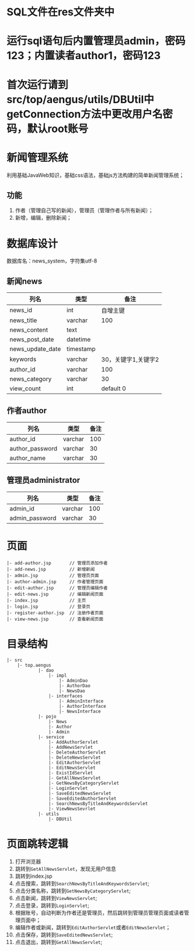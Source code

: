 # SQL文件在res文件夹中
# 运行sql语句后内置管理员admin，密码123；内置读者author1，密码123
# 首次运行请到src/top/aengus/utils/DBUtil中getConnection方法中更改用户名密码，默认root账号

# 新闻管理系统

利用基础JavaWeb知识，基础css语法，基础js方法构建的简单新闻管理系统；

## 功能

1. 作者（管理自己写的新闻），管理员（管理作者与所有新闻）；
2. 新增，编辑，删除新闻；

# 数据库设计

数据库名：news_system，字符集utf-8

## 新闻news

| 列名             | 类型      | 备注                |
| ---------------- | --------- | ------------------- |
| news_id          | int       | 自增主键            |
| news_title       | varchar   | 100                 |
| news_content     | text      |                     |
| news_post_date   | datetime  |                     |
| news_update_date | timestamp |                     |
| keywords         | varchar   | 30，关键字1,关键字2 |
| author_id        | varchar   | 100                 |
| news_category    | varchar   | 30                  |
| view_count       | int       | default 0                  |

## 作者author

| 列名            | 类型    | 备注 |
| --------------- | ------- | ---- |
| author_id       | varchar | 100  |
| author_password | varchar | 30   |
| author_name     | varchar | 30   |

## 管理员administrator

| 列名           | 类型    | 备注 |
| -------------- | ------- | ---- |
| admin_id       | varchar | 100  |
| admin_password | varchar | 30   |

# 页面
```
|- add-author.jsp       // 管理员添加作者
|- add-news.jsp         // 新增新闻
|- admin.jsp            // 管理员页面
|- author-admin.jsp     // 作者管理页面
|- edit-author.jsp      // 管理员编辑作者
|- edit-news.jsp        // 编辑新闻页面
|- index.jsp            // 主页
|- login.jsp            // 登录页
|- register-author.jsp  // 注册作者页面
|- view-news.jsp        // 查看新闻页面
```

# 目录结构
```
|- src
    |- top.aengus
            |- dao
                |- impl
                    |- AdminDao
                    |- AuthorDao
                    |- NewsDao
                |- interfaces
                    |- AdminInterface
                    |- AuthorInterface
                    |- NewsInterface
            |- pojo
                |- News
                |- Author
                |- Admin
            |- service
                |- AddAuthorServlet
                |- AddNewsServlet
                |- DeleteAuthorServlet
                |- DeleteNewsServlet
                |- EditAuthorServlet
                |- EditNewsServlet
                |- ExistIdServlet
                |- GetAllNewsServlet
                |- GetNewsByCategoryServlet
                |- LoginServlet
                |- SaveEditedNewsServlet
                |- SaveEditedAuthorServlet
                |- SearchNewsByTitleAndKeywordsServlet
                |- ViewNewsSevrlet
            |- utils
                |- DBUtil
```

# 页面跳转逻辑

1. 打开浏览器
2. 跳转到`GetAllNewsServlet`，发现无用户信息
3. 跳转到index.jsp
4. 点击搜索，跳转到`SearchNewsByTitleAndKeywordsServlet`;
5. 点击分类名称，跳转到`GetNewsByCategoryServlet`;
6. 点击新闻，跳转到`ViewNewsServlet`;
7. 点击登录，跳转到`LoginServlet`;
8. 根据账号，自动判断为作者还是管理员，然后跳转到管理员管理页面或读者管理页面中；
7. 编辑作者或新闻，跳转到`EditAuthorServlet`或者`EditNewsServlet`；
8. 点击保存，跳转到`SaveEditedNewsServlet`;
9. 点击退出，跳转到`GetAllNewsServlet`;